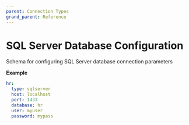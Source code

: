 ```yaml
---
parent: Connection Types
grand_parent: Reference
---
```


# SQL Server Database Configuration

Schema for configuring SQL Server database connection parameters


**Example**

```yaml
hr:
  type: sqlserver
  host: localhost
  port: 1433
  database: hr
  user: myuser
  password: mypass

```


